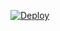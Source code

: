 [![Deploy](https://www.herokucdn.com/deploy/button.svg)](https://heroku.com/deploy?template=https://github.com/yakhsyaa23/AnaraUserbot/tree/main/AnaraUserbot)
